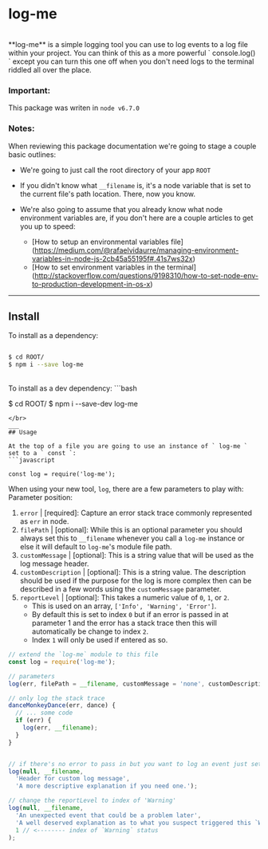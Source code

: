 # log-me
</br>
**log-me** is a simple logging tool you can use to log events to a log file within your project. You can think of this as a more powerful ` console.log() ` except you can turn this one off when you don't need logs to the terminal riddled all over the place.
</br>

### Important:
This package was writen in ` node v6.7.0 `

### Notes:
When reviewing this package documentation we're going to stage a couple basic outlines:

- We're going to just call the root directory of your app ` ROOT `

- If you didn't know what ` __filename ` is, it's a node variable that is set to the current file's path location. There, now you know.

- We're also going to assume that you already know what node environment variables are, if you don't here are a couple articles to get you up to speed:
  - [How to setup an environmental variables file] (https://medium.com/@rafaelvidaurre/managing-environment-variables-in-node-js-2cb45a55195f#.41s7ws32x)
  - [How to set environment variables in the terminal] (http://stackoverflow.com/questions/9198310/how-to-set-node-env-to-production-development-in-os-x)
___
## Install

To install as a dependency:
```bash

$ cd ROOT/
$ npm i --save log-me

```
</br>
To install as a dev dependency:
```bash

$ cd ROOT/
$ npm i --save-dev log-me

```
</br>
___
## Usage

At the top of a file you are going to use an instance of ` log-me ` set to a ` const `:
```javascript

const log = require('log-me');

```

When using your new tool, ` log `, there are a few parameters to play with:</br>
Parameter position:
  1. ` error ` | [required]: Capture an error stack trace commonly represented as ` err ` in node.
  2. ` filePath ` | [optional]: While this is an optional parameter you should always set this to ` __filename ` whenever you call a ` log-me ` instance or else it will default to ` log-me `'s module file path.
  3. ` customMessage ` | [optional]: This is a string value that will be used as the log message header.
  4. ` customDescription ` | [optional]: This is a string value. The description should be used if the purpose for the log is more complex then can be described in a few words using the ` customMessage ` parameter.
  5. ` reportLevel ` | [optional]: This takes a numeric value of `0`, `1`, or `2`.
     - This is used on an array, ` ['Info', 'Warning', 'Error'] `.
     - By default this is set to index ` 0 ` but if an error is passed in at parameter 1 and the error has a stack trace then this will automatically be change to index ` 2 `.
     - Index ` 1 ` will only be used if entered as so.


```javascript
// extend the `log-me` module to this file
const log = require('log-me');

// parameters
log(err, filePath = __filename, customMessage = 'none', customDescription = 'none', reportLevel = 0);

// only log the stack trace
danceMonkeyDance(err, dance) {
  // ... some code
  if (err) {
    log(err, __filename);
  }
}


// if there's no error to pass in but you want to log an event just set the first parameter to `null`
log(null, __filename,
  'Header for custom log message',
  'A more descriptive explanation if you need one.');

// change the reportLevel to index of 'Warning'
log(null, __filename,
  'An unexpected event that could be a problem later',
  'A well deserved explanation as to what you suspect triggered this `Warning` log',
  1 // <-------- index of `Warning` status
);

```
